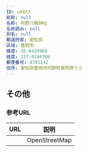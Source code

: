 ```yaml
---
ID: u48X3
総称: null
名称: 阿野八剱神社
名称読み: null
別名: null
都道府県: 愛知県
区域: 豊明市
緯度: 35.0429964
経度: 137.0144306
郵便番号: 4701142
住所: 愛知県豊明市阿野町東阿野５０
---
```


## その他

### 参考URL

| URL | 説明          |
| --- | ------------- |
|     | OpenStreetMap |

